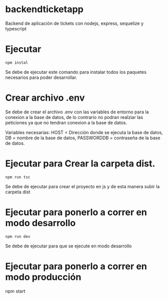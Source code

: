 # backendticketapp
Backend de aplicación de tickets con nodejs, express, sequelize y typescript

# Ejecutar

``` npm instal ```

Se debe de ejecutar este comando para instalar todos los paquetes necesarios para poder desarrollar.

# Crear archivo .env

Se debe de crear el archivo .env con las variables de entorno para la conexion a la base de datos, de lo contrario no podran realziar las peticiones ya que no tendran conexion a la base de datos.

Variables necesarias: 
HOST = Dirección donde se ejecuta la base de datos, 
DB = nombre de la base de datos, 
PASSWORDDB = contraseña de la base de datos.

# Ejecutar para Crear la carpeta dist.

``` npm run tsc ```

Se debe de ejecutar para crear el proyecto en js y de esta manera subir la carpeta dist

# Ejecutar para ponerlo a correr en modo desarrollo

``` npm run dev ```

Se debe de ejecutar para que se ejecute en modo desarrollo

# Ejecutar para ponerlo a correr en modo producción

npm start

